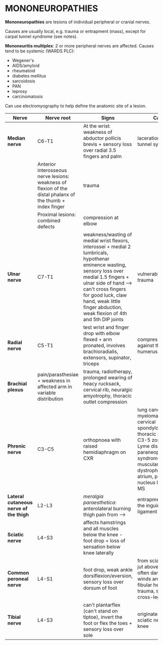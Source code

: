 # MONONEUROPATHIES

**Mononeuropathies** are lesions of individual peripheral or cranial nerves.

Causes are usually local, e.g. trauma or entrapment (mass), except for carpal tunnel syndrome (see notes).

**Mononeuritis multiplex**: 2 or more peripheral nerves are affected. Causes tend to be systemic (WARDS PLC):

- Wegener's
- AIDS/amyloid
- rheumatoid
- diabetes mellitus
- sarcoidosis
- PAN
- leprosy
- carcinomatosis

Can use electromyography to help define the anatomic site of a lesion.


Nerve | Nerve root | Signs | Cause
-- | -- | -- | --
**Median nerve** | C6-T1 | At the wrist: weakness of abductor pollicis brevis + sensory loss over radial 3.5 fingers and palm | lacerations, carpal tunnel syndrome
  |   | Anterior interosseous nerve lesions: weakness of flexion of the distal phalanx of the thumb + index finger | trauma
  |  | Proximal lesions: combined defects | compression at elbow
**Ulnar nerve** | C7-T1 | weakness/wasting of medial wrist flexors, interossei + medial 2 lumbricals, hypothenar eminence wasting, sensory loss over medial 1.5 fingers + ulnar side of hand --> can't cross fingers for good luck, claw hand, weak little finger abduction, weak flexion of 4th and 5th DIP joints | vulnerable to elbow trauma
**Radial nerve** | C5-T1 | test wrist and finger drop with elbow flexed + arm pronated, involves brachioradialis, extensors, supinator, triceps  | compression against the humerus
**Brachial plexus** | pain/parasthesiae + weakness in affected arm in variable distribution | trauma, radiotherapy, prolonged wearing of heacy rucksack, cervical rib, neuralgic amyotrophy, thoracic outlet compression
**Phrenic nerve** | C3-C5 | orthopnoea with raised hemidiaphragm on CXR | lung cancer, myeloma, thymoma, cervical spondylosis/trauma, thoracic surgery, C3-5 zoster, HIV, Lyme disease, TB, paraneoplastic syndromes, muscular dystrophy, big left atrium, phrenic nucleus lesion e.g. MS
**Lateral cutaneous nerve of the thigh** | L2-L3 | *meralgia paraesthetica*: anterolateral burning thigh pain from --> | entrapment under the inguinal ligament
**Sciatic nerve** | L4-S3 | affects hamstrings and all muscles below the knee - foot drop + loss of sensation below knee laterally
**Common peroneal nerve** | L4-S1 | foot drop, weak ankle dorsiflexion/eversion, sensory loss over dorsum of foot | from sciatic nerve jut above knee, often damaged as it winds around the fibular head - trauma, sitting cross-legged
**Tibial nerve** | L4-S3 | can't plantarflex (can't stand on tiptoe), invert the foot or flex the toes + sensory loss over sole | originates from sciatic nerve above knee